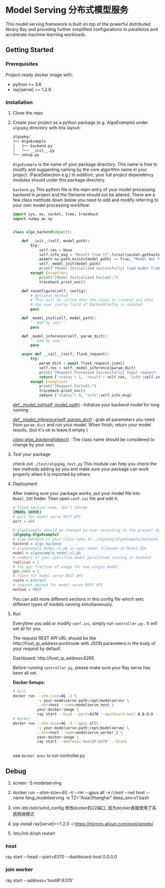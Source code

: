 

# Model Serving 分布式模型服务

This model serving framework is built on top of the powerful distributed library Ray and providing further simplified configurations to parallelize and accelerate machine learning workloads.



## Getting Started



### Prerequisites

Project-ready docker image with:

- python >= 3.6
- ray[serve] == 1.2.0

### Installation

1. Clone the repo

2. Create your project as a python package (e.g. *AlgoExample*) under `algopkg` directory with this layout:

   ```bash
   algopkg/
   ├── AlgoExample
   │   ├── backend.py
   │   └── __init__.py
   └── setup.py
   ```

   `AlgoExample` is the name of your package directory. This name is free to modify and suggesting naming by the core algorithm name in your project.  (FaceDetection e.g.)  In addition,  your full project dependency modules should under this package directory.

   `backend.py`   This python file is the main entry of your model processing backend in project and the filename should not be altered.  There are a few class methods down below you need to add and modify referring to your own model processing workflow: 

   ```python
   import sys, os, socket, time, traceback
   import numpy as np
   
   
   class algo_backend(object):
   
       def __init__(self, model_path):
           try:
               self.res = None
               self.info_msg = "Result from {}".format(socket.gethostname())
               assert os.path.exists(model_path) == True, "Model Not Found"
               self._model_init(model_path)
               print("[Model Initialized Successfully] load model from : {}".format(model_path))
           except Exception:
               print("[Model Initialized Failed]:")
               traceback.print_exc()
   
       def reconfigure(self, config):
           # Optional method
           # This will be called when the class is created and when
           # the user_config field of BackendConfig is updated.
           pass
   
       def _model_init(self, model_path):
           '''Add by user'''
           pass
   
       def _model_inference(self, param_dict):
           '''Add by user'''
           pass
   
       async def __call__(self, flask_request):
           try:
               param_dict = await flask_request.json()
               self.res = self._model_inference(param_dict)
               print("[Request Processed Successfully] Input request: {}   Output Result: {}".format(param_dict, self.res))
               return {'status': 1, 'result': self.res, 'info':self.info_msg}
           except Exception:
               print("[Request Failed]:")
               traceback.print_exc()
               return {'status': 0, 'info':self.info_msg}
   ```

   <u>*def _model_init(self, model_path)*</u> : Initialize your backend model for long running .

   <u>*def _model_inference(self, param_dict)*</u> : grab all parameters you need from `param_dict` and run your model.  When finish, return your model results. (but it's ok to leave it empty ) 

   <u>*class algo_backend(object)*</u> : The class name should be considered to change by your own.

3. Test your package

   check out `./test/algopkg_test.py`  This module can help you check the two methods adding by you and make sure your package can work properly when it is imported by others. 

4. Deployment

   After making sure your package works, put your model file into `Model_ZOO` folder. Then open `conf.ini` file and edit it:
   
   ```ini
   # fixed section name, don't change
   [MODEL SERVE] 
   # port for model serve REST API
   port = 666         
   
   # AlgoExample should be changed by user according to the project dir under algopkg folder
   [algopkg.AlgoExample]
   # algo_backend is your class name in ./algopkg/AlgoExample/backend.py
   backend = algo_backend
   # algoexample_model_v1.pb is your model filename in Model_ZOO
   model = algoexample_model_v1.pb
   # numbers of your specified model paralleled running in backend 
   replicas = 1
   # the gpu fraction of usage for one single model
   gpu_cost = 1
   # route for model serve REST API
   route = extract
   # request method for model serve REST API
   method = POST
   ```
   
   You can add more different sections in this config file which sets different types of models running simultaneously.

5. Run

   Everytime you add or modify `conf.ini`, simply run `controller.py` . It will set all for you.

   The request REST API URL should be like http://host_ip_address:port/route  with JSON parameters in the body of your request by default. 

   Dashboard: http://host_ip_address:8265

   Before running `controller.py`, please make sure your Ray serve has been all set. 

   

   **Docker Setups:**

   ```bash
   # Host
   docker run --shm-size=4G -d \
              -v your-modelserve-path:/opt/modelserve/ \
              --net=host --name=modelserve_host \
              your-docker-image \
              ray start --head --port=6370 --dashboard-host 0.0.0.0 --block
   # Worker
   docker run --shm-size=4G -d --gpus all\
              -v your-modelserve-path:/opt/modelserve/ \
              --net=host --name=modelserve_worker_1 \
              your-docker-image \
              ray start --address='hostIP:6370' --block
            
   ```

   use `docker exec` to run controller.py



## Debug



1. screen -S modelserving

2. docker run --shm-size=4G -it --rm --gpus all -v /:/mnt --net host --name fang_modelserving -e TZ="Asia/Shanghai" deep_env:v1 bash

3. vim /etc/ssh/sshd_config 修改docker的22端口, 因为docker直接使用了系统网络模式

4. pip install ray[serve]==1.2.0 -i https://mirrors.aliyun.com/pypi/simple/

5. /etc/init.d/ssh restart

   

### host 
ray start --head --port=6370 --dashboard-host 0.0.0.0
### join worker
ray start --address='hostIP:6370'


